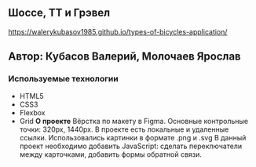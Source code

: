 ## Шоссе, ТТ и Грэвел
 https://walerykubasov1985.github.io/types-of-bicycles-application/
## Автор: Кубасов Валерий, Молочаев Ярослав
### Используемые технологии
* HTML5
* CSS3
* Flexbox
* Grid
**О проекте**
Вёрстка по макету в Figma. Основные контрольные точки: 320px, 1440px. В проекте есть локальные и удаленные ссылки. Использовались картинки в формате .png и .svg В данный проект необходимо добавить JavaScript: сделать переключатели между карточками, добавить формы обратной связи.
